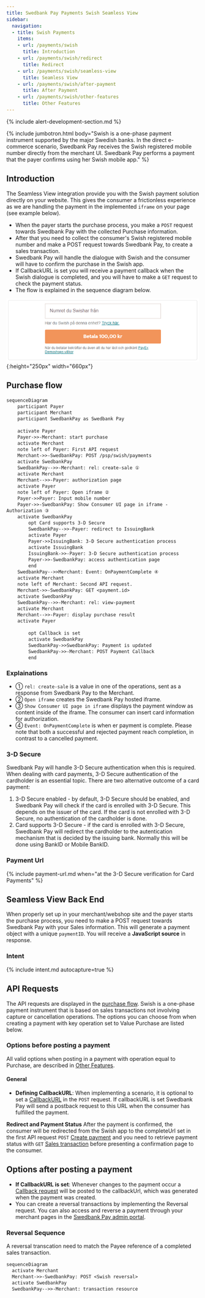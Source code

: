 ```yaml
---
title: Swedbank Pay Payments Swish Seamless View
sidebar:
  navigation:
  - title: Swish Payments
    items:
    - url: /payments/swish
      title: Introduction
    - url: /payments/swish/redirect
      title: Redirect
    - url: /payments/swish/seamless-view
      title: Seamless View
    - url: /payments/swish/after-payment
      title: After Payment
    - url: /payments/swish/other-features
      title: Other Features
---
```


{% include alert-development-section.md %}

{% include jumbotron.html body="Swish is a one-phase payment instrument supported by the major Swedish banks. In
the direct e-commerce scenario, Swedbank Pay receives the Swish registered
mobile number directly from the merchant UI. Swedbank Pay performs a payment
that the payer confirms using her Swish mobile app." %}

## Introduction

The Seamless View integration provide you with the Swish payment solution directly on your website. This gives the consumer a frictionless experience as we are handling the payment in the implemented `iframe` on your page (see example below).

* When the payer starts the purchase process, you make a `POST` request towards
  Swedbank Pay with the collected Purchase information.
* After that you need to collect the consumer's Swish registered mobile number
  and make a POST request towards Swedbank Pay, to create a sales transaction.
* Swedbank Pay will handle the dialogue with Swish and the consumer will have to
  confirm the purchase in the Swish app.
* If CallbackURL is set you will receive a payment callback when the Swish
  dialogue is completed, and you will have to make a `GET` request to check the
  payment status.
* The flow is explained in the sequence diagram below.

![screenshot of the seamless view swish payment page][seamless-view-img]{:height="250px" width="660px"}

## Purchase flow

```mermaid
sequenceDiagram
    participant Payer
    participant Merchant
    participant SwedbankPay as Swedbank Pay

    activate Payer
    Payer->>-Merchant: start purchase
    activate Merchant
    note left of Payer: First API request
    Merchant->>-SwedbankPay: POST /psp/swish/payments
    activate SwedbankPay
    SwedbankPay-->>-Merchant: rel: create-sale ①
    activate Merchant
    Merchant-->>-Payer: authorization page
    activate Payer
    note left of Payer: Open iframe ②
    Payer->>Payer: Input mobile number
    Payer->>-SwedbankPay: Show Consumer UI page in iframe - Authorization ③
    activate SwedbankPay
        opt Card supports 3-D Secure
        SwedbankPay-->>-Payer: redirect to IssuingBank
        activate Payer
        Payer->>IssuingBank: 3-D Secure authentication process
        activate IssuingBank
        IssuingBank->>-Payer: 3-D Secure authentication process
        Payer->>-SwedbankPay: access authentication page
        end
    SwedbankPay-->>Merchant: Event: OnPaymentComplete ④
    activate Merchant
    note left of Merchant: Second API request.
    Merchant->>-SwedbankPay: GET <payment.id>
    activate SwedbankPay
    SwedbankPay-->>-Merchant: rel: view-payment
    activate Merchant
    Merchant-->>-Payer: display purchase result
    activate Payer

        opt Callback is set
        activate SwedbankPay
        SwedbankPay->>SwedbankPay: Payment is updated
        SwedbankPay->>-Merchant: POST Payment Callback
        end
```

### Explainations

* ① `rel: create-sale` is a value in one of the operations, sent as a
  response from Swedbank Pay to the Merchant.
* ② `Open iframe` creates the Swedbank Pay hosted iframe.
* ③ `Show Consumer UI page in iframe` displays the payment window as content
  inside of the iframe. The consumer can insert card information for
  authorization.
* ④ `Event: OnPaymentComplete` is when er payment is complete. Please note that
  both a successful and rejected payment reach completion, in contrast to a
  cancelled payment.

### 3-D Secure

Swedbank Pay will handle 3-D Secure authentication when this is required. When
dealing with card payments, 3-D Secure authentication of the cardholder
is an essential topic. There are two alternative outcome of a card payment:

1. 3-D Secure enabled - by default, 3-D Secure should be enabled, and Swedbank
   Pay will check if the card is enrolled with 3-D Secure. This depends on the
   issuer of the card. If the card is not enrolled with 3-D Secure, no
   authentication of the cardholder is done.
2. Card supports 3-D Secure - if the card is enrolled with 3-D Secure, Swedbank
   Pay will redirect the cardholder to the autentication mechanism that is
   decided by the issuing bank. Normally this will be done using BankID or
   Mobile BankID.

### Payment Url

{% include payment-url.md
when="at the 3-D Secure verification for Card Payments" %}

## Seamless View Back End

When properly set up in your merchant/webshop site and the payer starts the
purchase process, you need to make a POST request towards Swedbank Pay with your
Sales information. This will generate a payment object with a unique
`paymentID`. You will receive a **JavaScript source** in response.

### Intent

{% include intent.md autocapture=true %}

## API Requests

The API requests are displayed in the [purchase flow](#purchase-flow). Swish is
a one-phase payment instrument that is based on sales transactions not involving
capture or cancellation operations. The options you can choose from when
creating a payment with key operation set to Value Purchase are listed below.

### Options before posting a payment

All valid options when posting in a payment with operation equal to Purchase,
are described in [Other Features][swish-payments].

#### General

* **Defining CallbackURL**: When implementing a scenario, it is optional to set
  a [CallbackURL][callback-url] in the `POST` request. If callbackURL is set
  Swedbank Pay will send a postback request to this URL when the consumer has
  fulfilled the payment.

**Redirect and Payment Status**
After the payment is confirmed, the consumer will be redirected from the Swish
app to the completeUrl set in the first API request `POST` [Create
payment][create-payment] and you need to retrieve payment status with `GET`
[Sales transaction][sales-transaction] before presenting a confirmation page to
the consumer.

## Options after posting a payment

* **If CallbackURL is set**: Whenever changes to the payment occur a [Callback
  request][technical-reference-callback] will be posted to the callbackUrl,
  which was generated when the payment was created.
* You can create a reversal transactions by implementing the Reversal request.
  You can also access and reverse a payment through your merchant pages in the
  [Swedbank Pay admin portal][payex-admin-portal].

### Reversal Sequence

A reversal transcation need to match the Payee reference of a completed
sales transaction.

```mermaid
sequenceDiagram
  activate Merchant
  Merchant->>-SwedbankPay: POST <Swish reversal>
  activate SwedbankPay
  SwedbankPay-->>-Merchant: transaction resource
```

[create-payment]: /payments/swish/after-payment#create-payment
[payex-admin-portal]: https://admin.payex.com/psp/login/
[sales-transaction]: /payments/swish/after-payment#sales
[swish-payments]: /payments/swish/after-payment#payment-resource
[technical-reference-callback]: /payments/swish/other-features#callback
[callback-url]: /payments/swish/other-features#callback
[seamless-view-img]: /assets/img/checkout/swish-seamless-view.png
